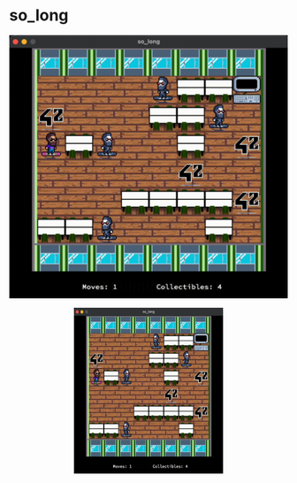 # so_long

![so_long_quick.gif](README/so_long_quick.gif)

<p align="center">
  <img width="270" height="300" src="README/so_long_quick.gif">
</p>